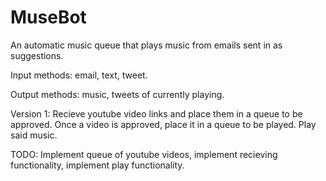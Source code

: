MuseBot
=======

An automatic music queue that plays music from emails sent in as suggestions.

Input methods: email, text, tweet.

Output methods: music, tweets of currently playing. 

Version 1: Recieve youtube video links and place them in a queue to be approved. Once a video is approved, place it in a queue to be played. Play said music. 

TODO: Implement queue of youtube videos, implement recieving functionality, implement play functionality.
